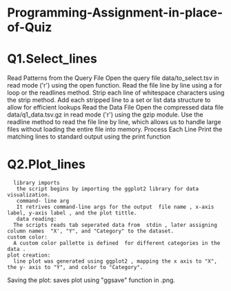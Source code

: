 # Programming-Assignment-in-place-of-Quiz
# Q1.Select_lines  
   Read Patterns from the Query File Open the query file data/to_select.tsv in read mode ('r') using the open function.
   Read the file line by line using a for loop or the readlines method.
   Strip each line of whitespace characters using the strip method.
   Add each stripped line to a set or list data structure to allow for efficient lookups Read the Data File Open the compressed data file data/q1_data.tsv.gz in read mode ('r') using the 
   gzip module.
   Use the readline method to read the file line by line, which allows us to handle large files without loading the entire file into memory. Process Each Line Print the matching lines to 
   standard output using the print function
# Q2.Plot_lines 
      library imports 
       the script begins by importing the ggplot2 library for data visualization.
       command- line arg 
       It retrives command-line args for the output  file name , x-axis label, y-axis label , and the plot tittle.
       data reading:
      The scripts reads tab seperated data from  stdin , later assigning column names  "X', "Y", and "Category" to the dataset.
    custom color:
      A custom color pallette is defined  for different categories in the data .
    plot creation:
      line plot was generated using ggplot2 , mapping the x axis to "X", the y- axis to "Y", and color to "Category". 
   Saving the plot: 
      saves plot using "ggsave" function in .png.
